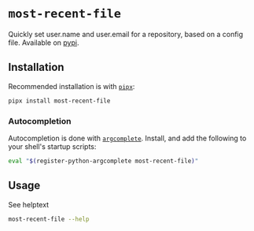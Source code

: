 # `most-recent-file`
Quickly set user.name and user.email for a repository, based on a config file. 
Available on [pypi](https://pypi.org/project/most-recent-file/).
## Installation
Recommended installation is with [`pipx`](https://pypi.org/project/pipx):
```bash
pipx install most-recent-file
```
### Autocompletion
Autocompletion is done with [`argcomplete`](https://pypi.org/project/argcomplete/). 
Install, and add the following to your shell's startup scripts:
```bash
eval "$(register-python-argcomplete most-recent-file)"
```
## Usage
See helptext
```bash
most-recent-file --help
```